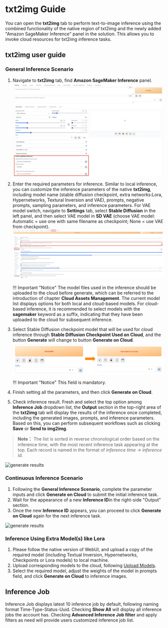 # txt2img Guide

You can open the **txt2img** tab to perform text-to-image inference using the combined functionality of the native region of txt2img and the newly added "Amazon SageMaker Inference" panel in the solution. This allows you to invoke cloud resources for txt2img inference tasks.

## txt2img user guide

### General Inference Scenario

1. Navigate to **txt2img** tab, find **Amazon SageMaker Inference** panel. 
![Sagemaker Inference面板](../images/txt2img-inference.png)
2. Enter the required parameters for inference. Similar to local inference, you can customize the inference parameters of the native **txt2img**, including model name (stable diffusion checkpoint, extra networks:Lora, Hypernetworks, Textural Inversion and VAE), prompts, negative prompts, sampling parameters, and inference parameters. For VAE model switch, navigate to **Settings** tab, select **Stable Diffusion** in the left panel, and then select VAE model in **SD VAE** (choose VAE model: Automatic = use one with same filename as checkpoint; None = use VAE from checkpoint).
![Settings 面板](../images/setting-vae.png)

    !!! Important "Notice" 
        The model files used in the inference should be uploaded to the cloud before generate, which can be referred to the introduction of chapter **Cloud Assets Management**. The current model list displays options for both local and cloud-based models. For cloud-based inference, it is recommended to select models with the **sagemaker** keyword as a suffix, indicating that they have been uploaded to the cloud for subsequent inference.

3. Select Stable Diffusion checkpoint model that will be used for cloud inference through **Stable Diffusion Checkpoint Used on Cloud**, and the button **Generate** will change to button **Generate on Cloud**.
![Generate button面板](../images/txt2img-generate-button.png)

    !!! Important "Notice" 
        This field is mandatory. 

4. Finish setting all the parameters, and then click **Generate on Cloud**.

5. Check inference result. Fresh and select the top option among **Inference Job** dropdown list, the **Output** section in the top-right area of the **txt2img** tab will display the results of the inference once completed, including the generated images, prompts, and inference parameters. Based on this, you can perform subsequent workflows such as clicking **Save** or **Send to img2img**.
> **Note：** The list is sorted in reverse chronological order based on the inference time, with the most recent inference task appearing at the top. Each record is named in the format of *inference time -> inference id*.

![generate results](../../images/generate-results.png)


### Continuous Inference Scenario
1. Following the **General Inference Scenario**, complete the parameter inputs and click **Generate on Cloud** to submit the initial inference task.
2. Wait for the appearance of a new **Inference ID**in the right-side "Output" section.
3. Once the new **Inference ID** appears, you can proceed to click **Generate on Cloud** again for the next inference task.

![generate results](../../images/continue-inference.png)



### Inference Using Extra Model(s) like Lora
1. Please follow the native version of WebUI, and upload a copy of the required model (including Textual Inversion, Hypernetworks, Checkpoints or Lora models) to local machine.
2. Upload corresponding models to the cloud, following [Upload Models](../CloudAssetsManage/).
3. Select the required model, adjust the weights of the model in prompts field, and click **Generate on Cloud** to inference images.


## Inference Job
Inference Job displays latest 10 inference job by default, following naming format Time-Type-Status-Uuid. Checking **Show All** will display all inference jobs the account has. Checking **Advanced Inference Job filter** and apply filters as need will provide users customized inference job list.
